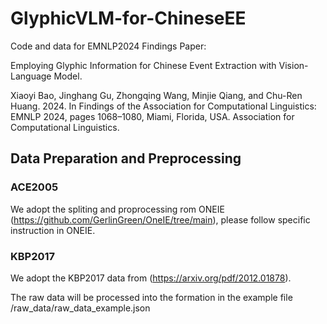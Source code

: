 # GlyphicVLM-for-ChineseEE
Code and data for EMNLP2024 Findings Paper: 

Employing Glyphic Information for Chinese Event Extraction with Vision-Language Model.

Xiaoyi Bao, Jinghang Gu, Zhongqing Wang, Minjie Qiang, and Chu-Ren Huang. 2024.  In Findings of the Association for Computational Linguistics: EMNLP 2024, pages 1068–1080, Miami, Florida, USA. Association for Computational Linguistics.


## Data Preparation and Preprocessing

### ACE2005
We adopt the spliting and proprocessing rom ONEIE (https://github.com/GerlinGreen/OneIE/tree/main), please follow specific instruction in ONEIE.

### KBP2017
We adopt the KBP2017 data from  (https://arxiv.org/pdf/2012.01878).

The raw data will be processed into the formation in the example file /raw_data/raw_data_example.json

